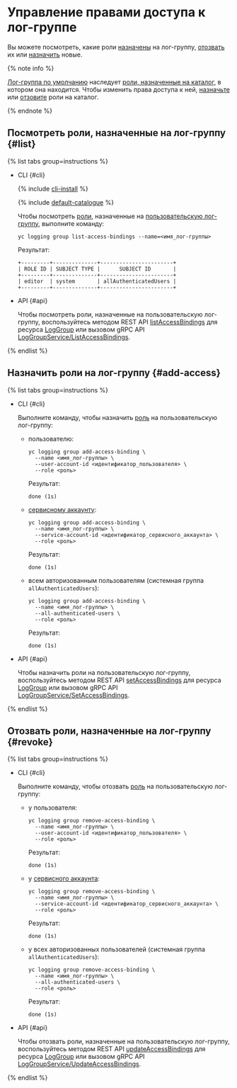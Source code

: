 # Управление правами доступа к лог-группе

Вы можете посмотреть, какие роли [назначены](#list) на лог-группу, [отозвать](#revoke) их или [назначить](#add-access) новые.

{% note info %}

[Лог-группа по умолчанию](../concepts/log-group.md) наследует [роли, назначенные на каталог](../../iam/operations/roles/get-assigned-roles.md), в котором она находится. Чтобы изменить права доступа к ней, [назначьте](../../iam/operations/roles/grant.md) или [отзовите](../../iam/operations/roles/revoke.md) роли на каталог.

{% endnote %}

## Посмотреть роли, назначенные на лог-группу {#list}

{% list tabs group=instructions %}

- CLI {#cli}

    {% include [cli-install](../../_includes/cli-install.md) %}
    
    {% include [default-catalogue](../../_includes/default-catalogue.md) %}

    Чтобы посмотреть [роли](../security/index.md), назначенные на [пользовательскую лог-группу](../concepts/log-group.md), выполните команду:

    ```
    yc logging group list-access-bindings --name=<имя_лог-группы>
    ```

    Результат:

    ```
    +---------+--------------+-----------------------+
    | ROLE ID | SUBJECT TYPE |      SUBJECT ID       |
    +---------+--------------+-----------------------+
    | editor  | system       | allAuthenticatedUsers |
    +---------+--------------+-----------------------+
    ```

- API {#api}

  Чтобы посмотреть роли, назначенные на пользовательскую лог-группу, воспользуйтесь методом REST API [listAccessBindings](../api-ref/LogGroup/listAccessBindings.md) для ресурса [LogGroup](../api-ref/LogGroup/index.md) или вызовом gRPC API [LogGroupService/ListAccessBindings](../api-ref/grpc/log_group_service.md#ListAccessBindings).

{% endlist %}

## Назначить роли на лог-группу {#add-access}

{% list tabs group=instructions %}

- CLI {#cli}

    Выполните команду, чтобы назначить [роль](../security/index.md) на пользовательскую лог-группу:

    * пользователю:

        ```
        yc logging group add-access-binding \
          --name <имя_лог-группы> \
          --user-account-id <идентификатор_пользователя> \
          --role <роль>
        ```

        Результат:

        ```
        done (1s)
        ```

    * [сервисному аккаунту](../../iam/concepts/users/service-accounts.md):

        ```
        yc logging group add-access-binding \
          --name <имя_лог-группы> \
          --service-account-id <идентификатор_сервисного_аккаунта> \
          --role <роль>
        ```

        Результат:

        ```
        done (1s)
        ```

    * всем авторизованным пользователям (системная группа `allAuthenticatedUsers`):

        ```
        yc logging group add-access-binding \
          --name <имя_лог-группы> \
          --all-authenticated-users \
          --role <роль>
        ```

        Результат:

        ```
        done (1s)
        ```

- API {#api}

  Чтобы назначить роли на пользовательскую лог-группу, воспользуйтесь методом REST API [setAccessBindings](../api-ref/LogGroup/setAccessBindings.md) для ресурса [LogGroup](../api-ref/LogGroup/index.md) или вызовом gRPC API [LogGroupService/SetAccessBindings](../api-ref/grpc/log_group_service.md#SetAccessBindings).

{% endlist %}

## Отозвать роли, назначенные на лог-группу {#revoke}

{% list tabs group=instructions %}

- CLI {#cli}

    Выполните команду, чтобы отозвать [роль](../security/index.md) на пользовательскую лог-группу:

    * у пользователя:

        ```
        yc logging group remove-access-binding \
          --name <имя_лог-группы> \
          --user-account-id <идентификатор_пользователя> \
          --role <роль>
        ```
    
        Результат:
    
        ```
        done (1s)
        ```

    * у [сервисного аккаунта](../../iam/concepts/users/service-accounts.md):

        ```
        yc logging group remove-access-binding \
          --name <имя_лог-группы> \
          --service-account-id <идентификатор_сервисного_аккаунта> \
          --role <роль>
        ```

        Результат:

        ```
        done (1s)
        ```

    * у всех авторизованных пользователей (системная группа `allAuthenticatedUsers`):

        ```
        yc logging group remove-access-binding \
          --name <имя_лог-группы> \
          --all-authenticated-users \
          --role <роль>
        ```

        Результат:

        ```
        done (1s)
        ```

- API {#api}

  Чтобы отозвать роли, назначенные на пользовательскую лог-группу, воспользуйтесь методом REST API [updateAccessBindings](../api-ref/LogGroup/updateAccessBindings.md) для ресурса [LogGroup](../api-ref/LogGroup/index.md) или вызовом gRPC API [LogGroupService/UpdateAccessBindings](../api-ref/grpc/log_group_service.md#UpdateAccessBindings).

{% endlist %}
